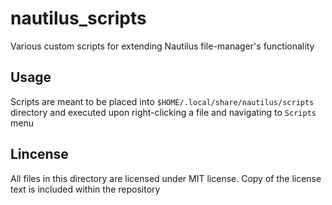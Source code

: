 # nautilus_scripts
Various custom scripts for extending Nautilus file-manager's functionality

## Usage

Scripts are meant to be placed into `$HOME/.local/share/nautilus/scripts` directory and executed upon right-clicking a file and navigating to `Scripts` menu

## Lincense
All files in this directory are licensed under MIT license. Copy of the 
license text is included within the repository 
